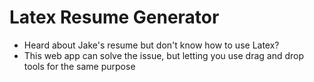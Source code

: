# Latex Resume Generator

- Heard about Jake's resume but don't know how to use Latex?
- This web app can solve the issue, but letting you use drag and drop tools for the same purpose
